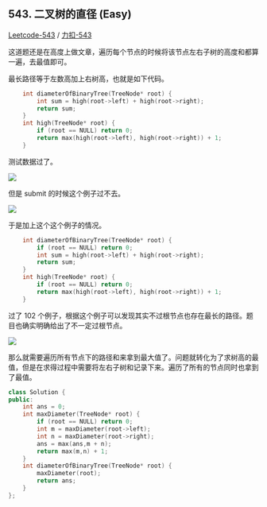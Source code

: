 ## 543. 二叉树的直径 (Easy)

[Leetcode-543](https://leetcode.com/problems/diameter-of-binary-tree/description/) / [力扣-543](https://leetcode-cn.com/problems/diameter-of-binary-tree/description/)

这道题还是在高度上做文章，遍历每个节点的时候将该节点左右子树的高度和都算一遍，去最值即可。

最长路径等于左数高加上右树高，也就是如下代码。

```cpp
    int diameterOfBinaryTree(TreeNode* root) {
        int sum = high(root->left) + high(root->right);
        return sum;
    }
    int high(TreeNode* root) {
        if (root == NULL) return 0;
        return max(high(root->left), high(root->right)) + 1;
    }
```
测试数据过了。

<img src="https://gitee.com/weijiew/pic/raw/master/img/20200508173523.png"/>

但是 submit 的时候这个例子过不去。

<img src="https://gitee.com/weijiew/pic/raw/master/img/20200508173619.png"/>


于是加上这个这个例子的情况。

```cpp
    int diameterOfBinaryTree(TreeNode* root) {
        if (root == NULL) return 0;
        int sum = high(root->left) + high(root->right);
        return sum;
    }
    int high(TreeNode* root) {
        if (root == NULL) return 0;
        return max(high(root->left), high(root->right)) + 1;
    }
```

过了 102 个例子，根据这个例子可以发现其实不过根节点也存在最长的路径。题目也确实明确给出了不一定过根节点。

<img src="https://gitee.com/weijiew/pic/raw/master/img/20200508173823.png"/>

那么就需要遍历所有节点下的路径和来拿到最大值了。问题就转化为了求树高的最值，但是在求得过程中需要将左右子树和记录下来。遍历了所有的节点同时也拿到了最值。

```cpp
class Solution {
public:
    int ans = 0;
    int maxDiameter(TreeNode* root) {
        if (root == NULL) return 0;
        int m = maxDiameter(root->left);
        int n = maxDiameter(root->right);
        ans = max(ans,m + n);
        return max(m,n) + 1;
    }
    int diameterOfBinaryTree(TreeNode* root) {
        maxDiameter(root);
        return ans;
    }
};
```

